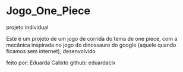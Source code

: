 # Jogo_One_Piece
projeto individual 

Este é um projeto de um jogo de corrida do tema de one piece, com a mecânica inspirada no jogo do dinossauro do google (aquele quando ficamos sem internet), desenvolvido 


feito por: Eduarda Calixto
github: eduardaclx
